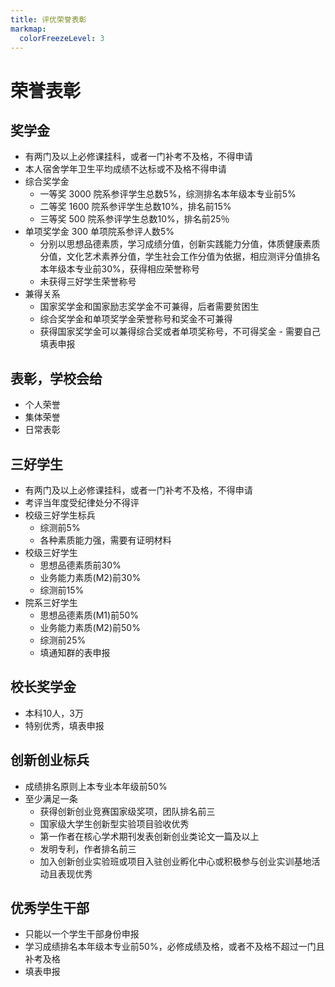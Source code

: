 ```yaml
---
title: 评优荣誉表彰
markmap:
  colorFreezeLevel: 3
---
```

# 荣誉表彰 
## 奖学金
  - 有两门及以上必修课挂科，或者一门补考不及格，不得申请
  - 本人宿舍学年卫生平均成绩不达标或不及格不得申请 
  - 综合奖学金 
    - 一等奖 3000 院系参评学生总数5%，综测排名本年级本专业前5% 
    - 二等奖 1600 院系参评学生总数10%，排名前15% 
    - 三等奖 500 院系参评学生总数10%，排名前25％ 
  - 单项奖学金 300 单项院系参评人数5% 
    - 分别以思想品德素质，学习成绩分值，创新实践能力分值，体质健康素质分值，文化艺术素养分值，学生社会工作分值为依据，相应测评分值排名本年级本专业前30%，获得相应荣誉称号
    - 未获得三好学生荣誉称号
  - 兼得关系 
    - 国家奖学金和国家励志奖学金不可兼得，后者需要贫困生 
    - 综合奖学金和单项奖学金荣誉称号和奖金不可兼得 
    - 获得国家奖学金可以兼得综合奖或者单项奖称号，不可得奖金 - 需要自己填表申报 
## 表彰，学校会给 
  - 个人荣誉 
  - 集体荣誉 
  - 日常表彰 
## 三好学生 
  - 有两门及以上必修课挂科，或者一门补考不及格，不得申请 
  - 考评当年度受纪律处分不得评 
  - 校级三好学生标兵 
    - 综测前5% 
    - 各种素质能力强，需要有证明材料 
  - 校级三好学生 
    - 思想品德素质前30% 
    - 业务能力素质(M2)前30% 
    - 综测前15% 
  - 院系三好学生
    - 思想品德素质(M1)前50%
    - 业务能力素质(M2)前50%
    - 综测前25% 
    - 填通知群的表申报
## 校长奖学金
  - 本科10人，3万 
  - 特别优秀，填表申报 
## 创新创业标兵
  - 成绩排名原则上本专业本年级前50%
  - 至少满足一条 
    - 获得创新创业竞赛国家级奖项，团队排名前三 
    - 国家级大学生创新型实验项目验收优秀 
    - 第一作者在核心学术期刊发表创新创业类论文一篇及以上 
    - 发明专利，作者排名前三 
    - 加入创新创业实验班或项目入驻创业孵化中心或积极参与创业实训基地活动且表现优秀 
## 优秀学生干部
  - 只能以一个学生干部身份申报 
  - 学习成绩排名本年级本专业前50%，必修成绩及格，或者不及格不超过一门且补考及格 
  - 填表申报 
